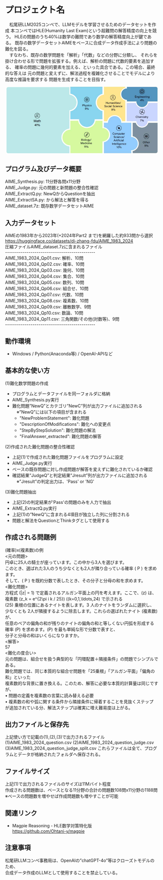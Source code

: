 # プロジェクト名
　松尾研LLM2025コンペで、LLMモデルを学習させるためのデータセットを作成
本コンペではHLE(Humanity Last Exam)という超難問の解答精度の向上を競う。
HLEの問題のうち40%は数学の難問であり数学の解答精度向上が鍵である。
既存の数学データセットAIMEをベースに合成データ作成手法により問題の難化を図る。<br>
　すなわち、既存の数学問題を「解析」「代数」などの分野に分類し、
 それらを掛け合わせる形で問題を拡張する。例えば、解析の問題に代数的要素を追加する、
 確率の問題に幾何的要素を加える、といった具合である。この場合、最終的な答えは
 元の問題と変えずに、解法過程を複雑化させることでモデルにより高度な推論を要求する
 問題を生成することを目指す。

![HLE問題カテゴリ](docs/images/g01.jpg)

## プログラム及びデータ概要
AIME_Synthesis.py: 11分野各問x11分野<br>
AIME_Judge.py: 元の問題と新問題の整合性確認<br>
AIME_ExtractQ.py: NewQからQuestionを抽出<br>
AIME_ExtractSA.py: <Question>から解法と解答を得る<br>
AIME_dataset.7z: 既存数学データセットAIME<br>

## 入力データセット
AIMEの1983年から2023年(+2024年Part2 まで)を網羅した約933問から選択<br>
https://huggingface.co/datasets/di-zhang-fdu/AIME_1983_2024<br>
圧縮ファイルAIME_dataset.7zに含まれるファイル<br>
----------------------------------------------<br>
AIME_1983_2024_Qp01.csv: 解析、10問<br>
AIME_1983_2024_Qp02.csv: 確率、10問<br>
AIME_1983_2024_Qp03.csv: 幾何、10問<br>
AIME_1983_2024_Qp04.csv: 集合、10問<br>
AIME_1983_2024_Qp05.csv: 数列、10問<br>
AIME_1983_2024_Qp06.csv: 組合せ、10問<br>
AIME_1983_2024_Qp07.csv: 代数、10問<br>
AIME_1983_2024_Qp08.csv: 複素数、10問<br>
AIME_1983_2024_Qp09.csv: 離散数学、9問<br>
AIME_1983_2024_Qp10.csv: 数論、10問<br>
AIME_1983_2024_Qp11.csv: 三角関数/その他(対数等)、9問<br>
----------------------------------------------<br>

## 動作環境
- Windows / Python(Anaconda等) / OpenAI-APIなど

## 基本的な使い方
(1)難化数学問題の作成<br>
- プログラムとデータファイルを同一フォルダに格納<br>
- AIME_Synthesis.py実行<br>
- 難化問題”NewQ”とカテゴリ”NewC”列が出力ファイルに追加される<br>
　※”NewQ”には以下の項目が含まれる<br>
  - "NewProblemStatement": 難化問題<br>
  - "DescriptionOfModifications": 難化への変更点<br>
  - "StepByStepSolution": 難化問題の解法<br>
  - "FinalAnswer_extracted": 難化問題の解答<br>

(2)作成された難化問題の整合性確認<br>
- 上記(1)で作成された難化問題ファイルをプログラムに設定<br>
- AIME_Judge.py実行<br>
- ベースの既存問題に対し作成問題が解答を変えずに難化されているか確認<br>
- 確認結果”JudgeQ”と判定結果”Jresult”列が出力ファイルに追加される<br>
　※”Jresult”の判定出力は、'Pass' or 'NG'<br>

(3)難化問題抽出<br>
- 上記(2)の判定結果が'Pass'の問題のみを人力で抽出<br>
- AIME_ExtractQ.py実行<br>
- 上記(1)の”NewQ”に含まれる4項目が独立した列に分割される<br>
- 問題と解法をQuestionとThinkタグとして使用する<br>

## 作成される問題例
(確率)x(複素数)の例<br>
<元の問題><br>
円卓に25人の騎士が座っています。この中から3人を選びます。<br>
このとき、選ばれた3人のうち少なくとも2人が隣り合っている確率 \( P \) を求めます。<br>
そして、\( P \) を既約分数で表したとき、その分子と分母の和を求めます。<br>
<難化問題><br>
方程式 \(|z| = 1\) で定義されるアルガン平面上の円を考えます。ここで、\(z\) は、<br>
複素数 \(z_k = e^{2\pi i k / 25}\) (\(k=0,1,\ldots,24\) で示される<br>
\(25\) 乗根の位置にあるナイトを表します。3 人のナイトをランダムに選択し、<br>
少なくとも 2人が隣接するように除去します。これらの選ばれたナイト (複素数) が、<br>
任意のペアの偏角の和が残りのナイトの偏角の和と等しくない円弧を形成する<br>
確率 \(P\) を求めます。\(P\) を最も単純な形で分数で表すと、<br>
分子と分母の和はいくらになりますか。<br>
<解答><br>
57<br>
<難化の度合い><br>
元の問題は、組合せを扱う典型的な「円環配置＋隣接条件」の問題でシンプルである。<br>
難化問題では、同じ本質的な組合せ問題を「25乗根」「アルガン平面」「偏角の和」といった<br>
複素数的な背景に置き換える。このため、解答に必要な本質的計算量は同じですが、<br>
•	問題の定義を複素数の言葉に読み替える必要<br>
•	複素数の和や弧に関する条件から隣接条件に帰着することを見抜くステップ<br>
が追加されている分、解法ステップは確実に増え難易度は上がる。<br>

## 出力ファイルと保存先
上記使い方で記載の(1),(2),(3)で出力されるファイル<br>
(1)AIME_1983_2024_question.csv
(2)AIME_1983_2024_question_judge.csv
(3)AIME_1983_2024_question_judge_split.csv
これらファイルは全て、プログラムとデータが格納されたフォルダへ保存される。<br>

## ファイルサイズ
上記(1)で出力されるファイルのサイズは11Mバイト程度<br>
作成される問題数は、ベースとなる11分野の合計の問題数108問x11分野の1188問<br>
※ベースの問題数を増やせば作成問題数も増やすことが可能<br>

## 関連リンク
- Magpie Reasoning - HLE数学対策特化版<br>
  https://github.com/Ohtani-y/magpie<br>

## 注意事項
松尾研LLMコンペ事務局は、OpenAIの”chatGPT-4o”等はクローズトモデルのため、<br>
合成データ作成のLLMとして使用することを禁止している。<br>




